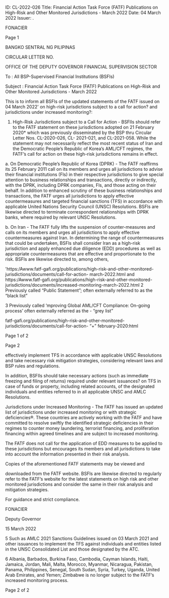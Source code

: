 ID: CL-2022-026
Title: Financial Action Task Force (FATF) Publications on High-Risk and Other Monitored Jurisdictions - March 2022
Date: 04 March 2022
Issuer: .

FONACIER

Page 1

BANGKO SENTRAL NG PILIPINAS

CIRCULAR LETTER NO.

OFFICE OF THE DEPUTY GOVERNOR FINANCIAL SUPERVISION SECTOR

To : All BSP-Supervised Financial Institutions (BSFIs)

Subject : Financial Action Task Force (FATF) Publications on High-Risk and Other Monitored Jurisdictions - March 2022

This is to inform all BSFls of the updated statements of the FATF issued on 04 March 2022' on high-risk jurisdictions subject to a call for action? and jurisdictions under increased monitoring?:

1. High-Risk Jurisdictions subject to a Call for Action - BSFlIs should refer to the FATF statement on these jurisdictions adopted on 21 February 2020* which was previously disseminated by the BSP thru Circular Letter Nos. CL-2020-026, CL- 2021-021, and CL-2021-058. While the statement may not necessarily reflect the most recent status of Iran and the Democratic People’s Republic of Korea’s AML/CFT regimes, the FATF’s call for action on these high-risk jurisdictions remains in effect.

a. On Democratic People’s Republic of Korea (DPRK) - The FATF reaffirms its 25 February 2011 call on its members and urges all jurisdictions to advise their financial institutions (Fls) in their respective jurisdictions to give special attention to business relationships and transactions, directly or indirectly, with the DPRK, including DPRK companies, Fls, and those acting on their behalf. In addition to enhanced scrutiny of these business relationships and transactions, the FATF urges all jurisdictions to apply effective countermeasures and targeted financial sanctions (TFS) in accordance with applicable United Nations Security Council (UNSC) Resolutions. BSFls are likewise directed to terminate correspondent relationships with DPRK banks, where required by relevant UNSC Resolutions.

b. On Iran - The FATF fully lifts the suspension of counter-measures and calls on its members and urges all jurisdictions to apply effective countermeasures against Iran. In determining the range of countermeasures that could be undertaken, BSFls shall consider Iran as a high-risk jurisdiction and apply enhanced due diligence (EDD) procedures as well as appropriate countermeasures that are effective and proportionate to the risk. BSFls are likewise directed to, among others,

'https:/Awww.fatf-gafi.org/publications/high-risk-and-other-monitored-jurisdictions/documents/call-for-action- march-2022.html and https:/Awww.fatf-gafi.org/publications/high-risk-and-other-monitored- jurisdictions/documents/increased-monitoring-march-2022.html 2 Previously called “Public Statement”; often externally referred to as the “black list”

3 Previously called ‘mproving Global AML/CFT Compliance: On-going process’ often externally referred as the - “grey list”

fatf-gafi.org/publications/high-risk-and-other-monitored-jurisdictions/documents/call-for-action- “+” february-2020:html

Page 1 of 2

Page 2

effectively implement TFS in accordance with applicable UNSC Resolutions and take necessary risk mitigation strategies, considering relevant laws and BSP rules and regulations.

In addition, BSFIls should take necessary actions (such as immediate freezing and filing of returns) required under relevant issuances? on TFS in case of funds or property, including related accounts, of the designated individuals and entities referred to in all applicable UNSC and AMLC Resolutions.

Jurisdictions under Increased Monitoring - The FATF has issued an updated list of jurisdictions under increased monitoring or with strategic deficiencies®. These countries are actively working with the FATF and have committed to resolve swiftly the identified strategic deficiencies in their regimes to counter money laundering, terrorist financing, and proliferation financing within agreed timelines and are subject to increased monitoring.

The FATF does not call for the application of EDD measures to be applied to these jurisdictions but encourages its members and all jurisdictions to take into account the information presented in their risk analysis.

Copies of the aforementioned FATF statements may be viewed and

downloaded from the FATF website. BSFls are likewise directed to regularly refer to the FATF’s website for the latest statements on high risk and other monitored jurisdictions and consider the same in their risk analysis and mitigation strategies.

For guidance and strict compliance.

FONACIER

Deputy Governor

15 March 2022

5 Such as AMLC 2021 Sanctions Guidelines issued on 03 March 2021 and other issuances to implement the TFS against individuals and entities listed in the UNSC Consolidated List and those designated by the ATC.

6 Albania, Barbados, Burkina Faso, Cambodia, Cayman Islands, Haiti, Jamaica, Jordan, Mali, Malta, Morocco, Myanmar, Nicaragua, Pakistan, Panama, Philippines, Senegal, South Sudan, Syria, Turkey, Uganda, United Arab Emirates, and Yemen; Zimbabwe is no longer subject to the FATF’s increased monitoring process.

Page 2 of 2